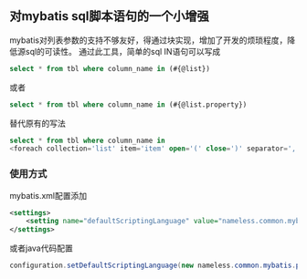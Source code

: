 ## 对mybatis sql脚本语句的一个小增强
mybatis对列表参数的支持不够友好，得通过<foreach/>块实现，增加了开发的烦琐程度，降低源sql的可读性。
通过此工具，简单的sql IN语句可以写成
```sql
select * from tbl where column_name in (#{@list})
``` 
或者
```sql
select * from tbl where column_name in (#{@list.property})
``` 
替代原有的写法
```sql
select * from tbl where column_name in
<foreach collection='list' item='item' open='(' close=')' separator=','>#{item}</foreach>
```

### 使用方式
mybatis.xml配置添加
```xml
<settings>
    <setting name="defaultScriptingLanguage" value="nameless.common.mybatis.parser.XMLLanguageDriver"/>
</settings>
```
或者java代码配置
```java
configuration.setDefaultScriptingLanguage(new nameless.common.mybatis.parser.XMLLanguageDriver());
```